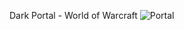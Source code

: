 Dark Portal - World of Warcraft
![Portal](https://user-images.githubusercontent.com/8146111/257077594-eb445650-c662-412f-8cf5-662b76c27057.gif)
